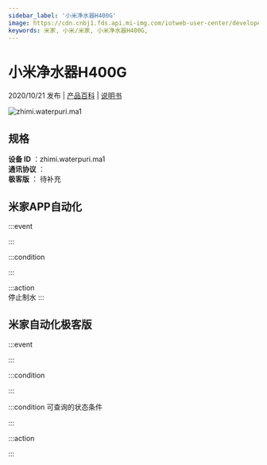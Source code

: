 ```yaml
---
sidebar_label: '小米净水器H400G'
image: https://cdn.cnbj1.fds.api.mi-img.com/iotweb-user-center/developer_1679047723053NgT3lVzD.png?GalaxyAccessKeyId=AKVGLQWBOVIRQ3XLEW&Expires=9223372036854775807&Signature=xSczW8Ph3sG/3gxYJ6pzFcqAWCE=
keywords: 米家, 小米/米家, 小米净水器H400G, 
---
```

# 小米净水器H400G

2020/10/21 发布 | [产品百科](https://home.mi.com/webapp/content/baike/product/index.html?model=zhimi.waterpuri.ma1/) | [说明书](https://home.mi.com/views/introduction.html?model=zhimi.waterpuri.ma1&region=cn)

![zhimi.waterpuri.ma1](https://cdn.cnbj1.fds.api.mi-img.com/iotweb-user-center/developer_1679047723053NgT3lVzD.png?GalaxyAccessKeyId=AKVGLQWBOVIRQ3XLEW&Expires=9223372036854775807&Signature=xSczW8Ph3sG/3gxYJ6pzFcqAWCE=)

## 规格  
> 
**设备 ID** ：zhimi.waterpuri.ma1  
**通讯协议** ：  
**极客版**  ： 待补充 


## 米家APP自动化  

:::event  

:::

:::condition  

:::

:::action   
停止制水
:::

## 米家自动化极客版  

:::event  

:::

:::condition  

:::

:::condition 可查询的状态条件  

:::

:::action  

:::

        
